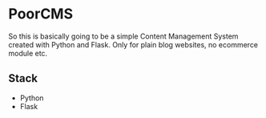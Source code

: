 # PoorCMS

So this is basically going to be a simple Content Management System created
with Python and Flask. Only for plain blog websites, no ecommerce module etc.

## Stack
- Python
- Flask

